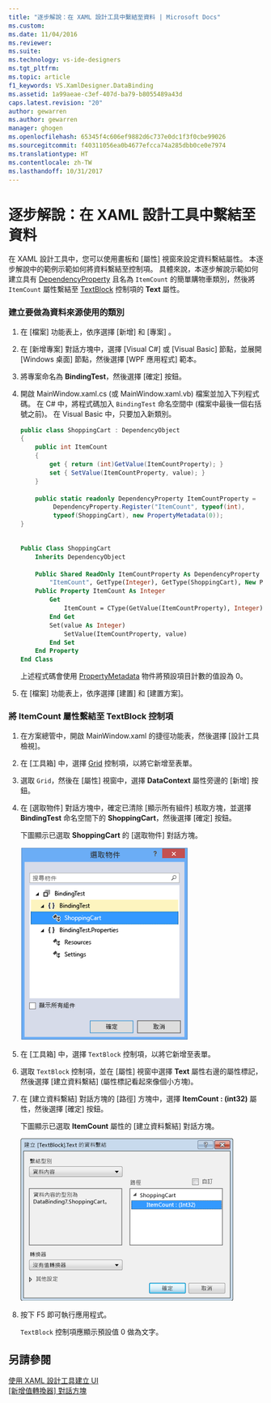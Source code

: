 ```yaml
---
title: "逐步解說：在 XAML 設計工具中繫結至資料 | Microsoft Docs"
ms.custom: 
ms.date: 11/04/2016
ms.reviewer: 
ms.suite: 
ms.technology: vs-ide-designers
ms.tgt_pltfrm: 
ms.topic: article
f1_keywords: VS.XamlDesigner.DataBinding
ms.assetid: 1a99aeae-c3ef-407d-ba79-b8055489a43d
caps.latest.revision: "20"
author: gewarren
ms.author: gewarren
manager: ghogen
ms.openlocfilehash: 65345f4c606ef9882d6c737e0dc1f3f0cbe99026
ms.sourcegitcommit: f40311056ea0b4677efcca74a285dbb0ce0e7974
ms.translationtype: HT
ms.contentlocale: zh-TW
ms.lasthandoff: 10/31/2017
---
```

# <a name="walkthrough-binding-to-data-in-xaml-designer"></a>逐步解說：在 XAML 設計工具中繫結至資料
在 XAML 設計工具中，您可以使用畫板和 [屬性] 視窗來設定資料繫結屬性。 本逐步解說中的範例示範如何將資料繫結至控制項。 具體來說，本逐步解說示範如何建立具有 [DependencyProperty](http://msdn.microsoft.com/library/windows/apps/windows.ui.xaml.dependencyproperty.aspx) 且名為 `ItemCount` 的簡單購物車類別，然後將 `ItemCount` 屬性繫結至 [TextBlock](http://msdn.microsoft.com/library/windows/apps/windows.ui.xaml.controls.textblock.aspx) 控制項的 **Text** 屬性。  
  
### <a name="to-create-a-class-to-use-as-a-data-source"></a>建立要做為資料來源使用的類別  
  
1.  在 [檔案]  功能表上，依序選擇 [新增] 和 [專案] 。  
  
2.  在 [新增專案] 對話方塊中，選擇 [Visual C#] 或 [Visual Basic] 節點，並展開 [Windows 桌面] 節點，然後選擇 [WPF 應用程式] 範本。  
  
3.  將專案命名為 **BindingTest**，然後選擇 [確定] 按鈕。  
  
4.  開啟 MainWindow.xaml.cs (或 MainWindow.xaml.vb) 檔案並加入下列程式碼。 在 C# 中，將程式碼加入 `BindingTest` 命名空間中 (檔案中最後一個右括號之前)。 在 Visual Basic 中，只要加入新類別。  
  
    ```csharp  
    public class ShoppingCart : DependencyObject  
    {  
        public int ItemCount  
        {  
            get { return (int)GetValue(ItemCountProperty); }  
            set { SetValue(ItemCountProperty, value); }  
        }  
  
        public static readonly DependencyProperty ItemCountProperty =  
             DependencyProperty.Register("ItemCount", typeof(int),  
             typeof(ShoppingCart), new PropertyMetadata(0));  
    }  
  
    ```  
  
    ```vb  
    Public Class ShoppingCart  
        Inherits DependencyObject  
  
        Public Shared ReadOnly ItemCountProperty As DependencyProperty = DependencyProperty.Register(  
            "ItemCount", GetType(Integer), GetType(ShoppingCart), New PropertyMetadata(0))  
        Public Property ItemCount As Integer  
            Get  
                ItemCount = CType(GetValue(ItemCountProperty), Integer)  
            End Get  
            Set(value As Integer)  
                SetValue(ItemCountProperty, value)  
            End Set  
        End Property  
    End Class  
    ```  
  
     上述程式碼會使用 [PropertyMetadata](http://msdn.microsoft.com/library/windows/apps/windows.ui.xaml.propertymetadata.aspx) 物件將預設項目計數的值設為 0。  
  
5.  在 [檔案] 功能表上，依序選擇 [建置] 和 [建置方案]。  
  
### <a name="to-bind-the-itemcount-property-to-a-textblock-control"></a>將 ItemCount 屬性繫結至 TextBlock 控制項  
  
1.  在方案總管中，開啟 MainWindow.xaml 的捷徑功能表，然後選擇 [設計工具檢視]。  
  
2.  在 [工具箱] 中，選擇 [Grid](http://msdn.microsoft.com/library/windows/apps/windows.ui.xaml.controls.grid.aspx) 控制項，以將它新增至表單。  
  
3.  選取 `Grid`，然後在 [屬性] 視窗中，選擇 **DataContext** 屬性旁邊的 [新增] 按鈕。  
  
4.  在 [選取物件] 對話方塊中，確定已清除 [顯示所有組件] 核取方塊，並選擇 **BindingTest** 命名空間下的 **ShoppingCart**，然後選擇 [確定] 按鈕。  
  
     下圖顯示已選取 **ShoppingCart** 的 [選取物件] 對話方塊。  
  
     ![[選取物件] 對話方塊](../designers/media/blendselectobject.PNG "BlendSelectObject")  
  
5.  在 [工具箱] 中，選擇 `TextBlock` 控制項，以將它新增至表單。  
  
6.  選取 `TextBlock` 控制項，並在 [屬性] 視窗中選擇 **Text** 屬性右邊的屬性標記，然後選擇 [建立資料繫結]  (屬性標記看起來像個小方塊)。  
  
7.  在 [建立資料繫結] 對話方塊的 [路徑] 方塊中，選擇 **ItemCount : (int32)** 屬性，然後選擇 [確定] 按鈕。  
  
     下圖顯示已選取 **ItemCount** 屬性的 [建立資料繫結] 對話方塊。  
  
     ![[建立資料繫結] 對話方塊](../designers/media/xaml_create_data_binding.png "xaml_create_data_binding")  
  
8.  按下 F5 即可執行應用程式。  
  
     `TextBlock` 控制項應顯示預設值 0 做為文字。  
  
## <a name="see-also"></a>另請參閱  
 [使用 XAML 設計工具建立 UI](../designers/creating-a-ui-by-using-xaml-designer-in-visual-studio.md)   
 [[新增值轉換器] 對話方塊](https://msdn.microsoft.com/en-us/c5f3d110-a541-4b55-8bca-928f77778af8)